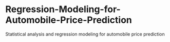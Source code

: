 # Regression-Modeling-for-Automobile-Price-Prediction
Statistical analysis and regression modeling for automobile price prediction
